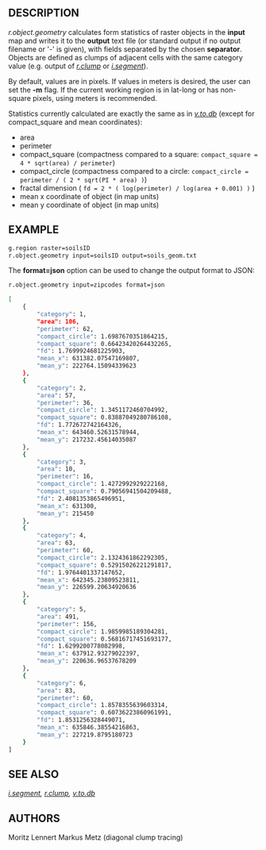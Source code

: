 ## DESCRIPTION

*r.object.geometry* calculates form statistics of raster objects in the
**input** map and writes it to the **output** text file (or standard
output if no output filename or '-' is given), with fields separated by
the chosen **separator**. Objects are defined as clumps of adjacent
cells with the same category value (e.g. output of
*[r.clump](r.clump.md)* or *[i.segment](i.segment.md)*).

By default, values are in pixels. If values in meters is desired, the
user can set the **-m** flag. If the current working region is in
lat-long or has non-square pixels, using meters is recommended.

Statistics currently calculated are exactly the same as in
*[v.to.db](v.to.db.md)* (except for compact_square and mean
coordinates):

- area
- perimeter
- compact_square (compactness compared to a square:
  `compact_square = 4 * sqrt(area) / perimeter`)
- compact_circle (compactness compared to a circle:
  `compact_circle = perimeter / ( 2 * sqrt(PI * area) )`)
- fractal dimension ( `fd = 2 * ( log(perimeter) / log(area + 0.001) )`
  )
- mean x coordinate of object (in map units)
- mean y coordinate of object (in map units)

## EXAMPLE

```bash
g.region raster=soilsID
r.object.geometry input=soilsID output=soils_geom.txt
```

The **format=json** option can be used to change the output format to
JSON:

```bash
r.object.geometry input=zipcodes format=json
```

```bash
[
    {
        "category": 1,
        "area": 106,
        "perimeter": 62,
        "compact_circle": 1.6987670351864215,
        "compact_square": 0.66423420264432265,
        "fd": 1.7699924681225903,
        "mean_x": 631382.07547169807,
        "mean_y": 222764.15094339623
    },
    {
        "category": 2,
        "area": 57,
        "perimeter": 36,
        "compact_circle": 1.3451172460704992,
        "compact_square": 0.83887049280786108,
        "fd": 1.772672742164326,
        "mean_x": 643460.52631578944,
        "mean_y": 217232.45614035087
    },
    {
        "category": 3,
        "area": 10,
        "perimeter": 16,
        "compact_circle": 1.4272992929222168,
        "compact_square": 0.79056941504209488,
        "fd": 2.4081353865496951,
        "mean_x": 631300,
        "mean_y": 215450
    },
    {
        "category": 4,
        "area": 63,
        "perimeter": 60,
        "compact_circle": 2.1324361862292305,
        "compact_square": 0.52915026221291817,
        "fd": 1.9764401337147652,
        "mean_x": 642345.23809523811,
        "mean_y": 226599.20634920636
    },
    {
        "category": 5,
        "area": 491,
        "perimeter": 156,
        "compact_circle": 1.9859985189304281,
        "compact_square": 0.56816717451693177,
        "fd": 1.6299200778082998,
        "mean_x": 637912.93279022397,
        "mean_y": 220636.96537678209
    },
    {
        "category": 6,
        "area": 83,
        "perimeter": 60,
        "compact_circle": 1.8578355639603314,
        "compact_square": 0.60736223860961991,
        "fd": 1.8531256328449071,
        "mean_x": 635846.38554216863,
        "mean_y": 227219.8795180723
    }
]
```

## SEE ALSO

*[i.segment](i.segment.md), [r.clump](r.clump.md),
[v.to.db](v.to.db.md)*

## AUTHORS

Moritz Lennert
Markus Metz (diagonal clump tracing)
